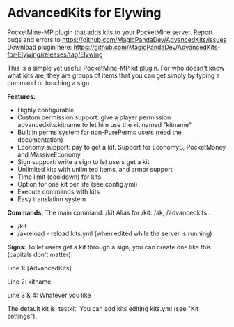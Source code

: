 AdvancedKits for Elywing
============

PocketMine-MP plugin that adds kits to your PocketMine server. Report bugs and errors to https://github.com/MagicPandaDev/AdvancedKits/issues
Download plugin here: https://github.com/MagicPandaDev/AdvancedKits-for-Elywing/releases/tag/Elywing

This is a simple yet useful PocketMine-MP kit plugin. For who doesn't know what kits are, they are groups of items that you can get simply by typing a command or touching a sign.

**Features:**

- Highly configurable
- Custom permission support: give a player permission advancedkits.kitname to let him use the kit named "kitname"
- Built in perms system for non-PurePerms users (read the documentation)
- Economy support: pay to get a kit. Support for EconomyS, PocketMoney and MassiveEconomy
- Sign support: write a sign to let users get a kit
- Unlimited kits with unlimited items, and armor support
- Time limit (cooldown) for kits
- Option for one kit per life (see config.yml)
- Execute commands with kits
- Easy translation system

**Commands:**
The main command: /kit
Alias for /kit: /ak, /advancedkits .

- /kit
- /akreload - reload kits.yml (when edited while the server is running)

 

**Signs:**
To let users get a kit through a sign, you can create one like this: (capitals don't matter)

Line 1: [AdvancedKits]

Line 2: kitname

Line 3 & 4: Whatever you like


The default kit is: testkit.
You can add kits editing kits.yml (see "Kit settings").

```
